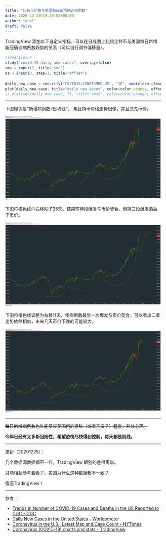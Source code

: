 ```yaml
---
title: "比特币价格与美国每日新增确诊病例数"
date: 2020-12-20T19:20:52+08:00
author: "enel"
draft: false
---
```


TradingView 添加以下自定义指标，可以在日线图上比较比特币与美国每日新增新冠确诊病例数趋势的关系（可以自行调节偏移量）。

``` javascript
//@version=4
study("covid-19 daily new cases", overlay=false)
sma = input(7, title="sma")
os = input(0, step=1, title="offset")

daily_new_case = security("COVID19:CONFIRMED_US", "1D", sma(close-close[1], sma))
plot(daily_new_case, title="daily new cases", color=color.orange, offset=os)    // sma(7)
// plot(sma(daily_new_case, 7), title="sma2", color=color.orange, offset=os)    // sma(sma(7))
```

---

下图橙色是“新增病例数7日均线”， 与比特币价格走势很像，并且领先币价。

![新增病例数7日均线](/img/2020-09-09-比特币vs美国新冠.png)

下图将橙色线向右移动了25天，结果前两段爆发与币价契合，但第三段爆发落后于币价。

![新增病例数7日均线-offset(25)](/img/2020-09-09-比特币vs美国新冠-offset-25.png)

下图将橙色线调整为右移11天，使病例数最后一次爆发与币价契合。可以看出二者走势依然相似，未来几天币价下跌的可能较大。

![新增病例数7日均线-offset(11)](/img/2020-09-09-比特币vs美国新冠-offset-11.png)

---

~~每日新增病例数也许能反应美国佬的紧张（或者亢奋？）程度，群体心理。~~

**今年已经有太多新冠阳性，希望疫情尽快得到控制，每天都是阴线。**

---

更新（20201225）：

几个数据源数据都不一样，TradingView 跟别的差得离谱。

只能相互参考着看了。美国为什么这种数据都不一致？

傻逼TradingView！

---

参考：

- [Trends in Number of COVID-19 Cases and Deaths in the US Reported to CDC - CDC](https://covid.cdc.gov/covid-data-tracker/#trends_dailytrendscases)
- [Daily New Cases in the United States - Worldometer](https://www.worldometers.info/coronavirus/country/us/)
- [Coronavirus in the U.S.: Latest Map and Case Count - NYTimes](https://www.nytimes.com/interactive/2020/us/coronavirus-us-cases.html)
- [Coronavirus (COVID-19) charts and stats - TradingView](https://www.tradingview.com/covid19/)
